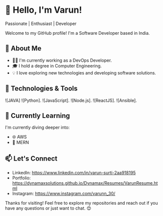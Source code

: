 # 👋 Hello, I'm Varun!

Passionate | Enthusiast | Developer

Welcome to my GitHub profile! I'm a Software Developer based in India.

## 🚀 About Me

- 👨‍💻 I'm currently working as a DevOps Developer.
- 🎓 I hold a degree in Computer Engineering.
- 💡 I love exploring new technologies and developing software solutions.

## 🔧 Technologies & Tools

![JAVA]
![Python].
![JavaScript].
![Node.js].
![ReactJS].
![Ansible].
<!-- Add more technologies as per your skills -->

## 🌱 Currently Learning

I'm currently diving deeper into:

- 🌐 AWS
- 📱 MERN

## 📫 Let's Connect

- LinkedIn: https://www.linkedin.com/in/varun-surti-2aa918195
- Portfolio: https://dynamaxsolutions.github.io/Dynamax/Resumes/VarunResume.html
- Instagram: https://www.instagram.com/varunn_30/

Thanks for visiting! Feel free to explore my repositories and reach out if you have any questions or just want to chat. 😊
